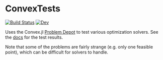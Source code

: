 # ConvexTests

[![Build Status](https://github.com/ericphanson/ConvexTests.jl/workflows/CI/badge.svg)](https://github.com/ericphanson/ConvexTests.jl/actions)
[![Dev](https://img.shields.io/badge/docs-dev-blue.svg)](https://ericphanson.github.io/ConvexTests/dev)

Uses the Convex.jl [Problem Depot](https://www.juliaopt.org/Convex.jl/stable/problem_depot/) to test various
optimization solvers. See the
[docs](https://ericphanson.github.io/ConvexTests/dev) for the test results.

Note that some of the problems are fairly strange (e.g. only one feasible
point), which can be difficult for solvers to handle.
